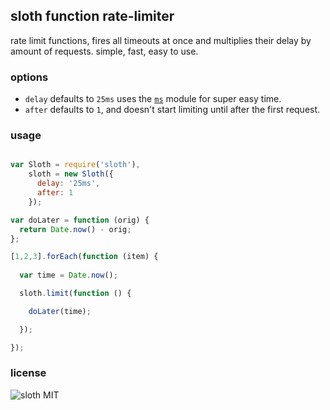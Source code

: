 ## sloth function rate-limiter
rate limit functions, fires all timeouts at once and multiplies their delay by amount of requests. simple, fast, easy to use.

### options
- `delay` defaults to `25ms` uses the [`ms`](https://github.com/guille/ms.js) module for super easy time.
- `after` defaults to `1`, and doesn't start limiting until after the first request.

### usage

```js

var Sloth = require('sloth'),
    sloth = new Sloth({
      delay: '25ms',
      after: 1
    });

var doLater = function (orig) {
  return Date.now() - orig;
};

[1,2,3].forEach(function (item) {
  
  var time = Date.now();

  sloth.limit(function () {

    doLater(time);

  });

});

``` 
### license
![sloth](http://i.imgur.com/YEZm3Pk.jpg?1) MIT
